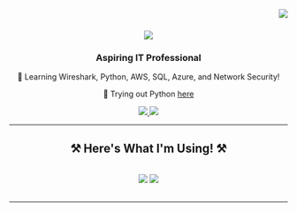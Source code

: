 <img align="right" src="https://visitor-badge.laobi.icu/badge?page_id=HornScrub.MyFirstRepo" />

<h1 align="center">
    <img src="https://readme-typing-svg.herokuapp.com/?font=Righteous&size=35&center=true&vCenter=true&width=500&height=70&duration=4000&lines=Hi+There!+👋;+I'm+Ben!;" />
</h1>

<h3 align="center">Aspiring IT Professional</h3>

<div align="center">
 
 🌱 Learning Wireshark, Python, AWS, SQL, Azure, and Network Security!
 
 💬 Trying out Python [here](https://github.com/HornScrub/HS_AdventureGameDeluxe)

</div>
 
<div align="center"> 
  <a href="mailto:benjaminstephan1997@gmail.com">
    <img src="https://img.shields.io/badge/Gmail-333333?style=for-the-badge&logo=gmail&logoColor=red" />
  </a>
  <a href="https://www.linkedin.com/in/ben-stephan-250274238" target="_blank">
    <img src="https://img.shields.io/badge/LinkedIn-0077B5?style=for-the-badge&logo=linkedin&logoColor=white" target="_blank" />
  </a>
</div>

<hr/>
 
<h2 align="center">⚒️ Here's What I'm Using! ⚒️</h2>
<br/>
<div align="center">
    <img src="https://skillicons.dev/icons?i=vscode,github,bash,git" />
    <img src="https://skillicons.dev/icons?i=python,mysql,aws,azure" /><br>
</div>

<br/>
<hr/>

